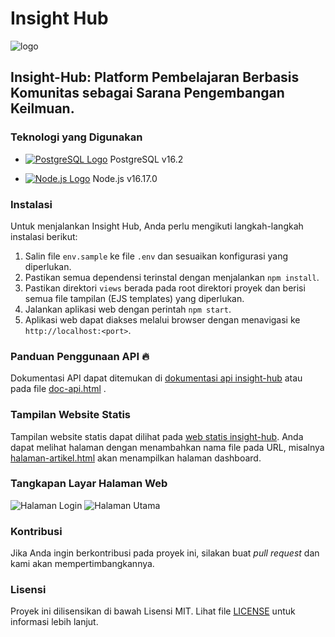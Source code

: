 # Insight Hub

![logo](https://github.com/suryaLuqman/InsightHub-Web/assets/44109243/b8cc43bc-852c-45b7-ad08-4478a622741c)

## Insight-Hub: Platform Pembelajaran Berbasis Komunitas sebagai Sarana Pengembangan Keilmuan.

### Teknologi yang Digunakan

- [![PostgreSQL Logo](https://img.icons8.com/color/16/000000/postgreesql.png)](#) PostgreSQL v16.2 

- [![Node.js Logo](https://img.icons8.com/color/16/000000/nodejs.png)](#) Node.js v16.17.0

### Instalasi

Untuk menjalankan Insight Hub, Anda perlu mengikuti langkah-langkah instalasi berikut:

1. Salin file `env.sample` ke file `.env` dan sesuaikan konfigurasi yang diperlukan.
2. Pastikan semua dependensi terinstal dengan menjalankan `npm install`.
3. Pastikan direktori `views` berada pada root direktori proyek dan berisi semua file tampilan (EJS templates) yang diperlukan.
4. Jalankan aplikasi web dengan perintah `npm start`.
5. Aplikasi web dapat diakses melalui browser dengan menavigasi ke `http://localhost:<port>`.

### Panduan Penggunaan API 🔥

Dokumentasi API dapat ditemukan di [dokumentasi api insight-hub](https://insight-hub-api.vercel.app/doc-api.html) atau pada file [doc-api.html](https://github.com/suryaLuqman/InsightHub-Web/blob/main/BackEnd/doc-api.html) .

### Tampilan Website Statis

Tampilan website statis dapat dilihat pada [web statis insight-hub](https://insight-hub-statis.vercel.app/). Anda dapat melihat halaman dengan menambahkan nama file pada URL, misalnya [halaman-artikel.html](https://insight-hub-statis.vercel.app/halaman-artikel.html) akan menampilkan halaman dashboard.

### Tangkapan Layar Halaman Web

![Halaman Login](https://github.com/suryaLuqman/InsightHub-Web/assets/44109243/adb48476-51a7-4a13-ad58-cc6110f9d37d)
![Halaman Utama](https://example.com/screenshot-halaman-utama.png)

### Kontribusi

Jika Anda ingin berkontribusi pada proyek ini, silakan buat _pull request_ dan kami akan mempertimbangkannya.

### Lisensi

Proyek ini dilisensikan di bawah Lisensi MIT. Lihat file [LICENSE](LICENSE) untuk informasi lebih lanjut.
